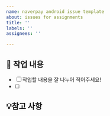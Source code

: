 ```yaml
---
name: naverpay android issue template
about: issues for assignments
title: ''
labels: ''
assignees: ''

---
```


## 📌 작업 내용
- [ ] 작업할 내용을 잘 나누어 적어주세요!
- [ ]

## 💡참고 사항
